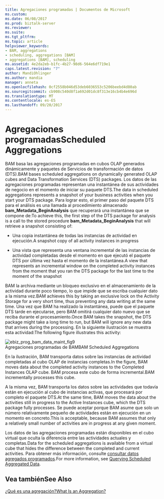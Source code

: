 ```yaml
---
title: Agregaciones programadas | Documentos de Microsoft
ms.custom: 
ms.date: 06/08/2017
ms.prod: biztalk-server
ms.reviewer: 
ms.suite: 
ms.tgt_pltfrm: 
ms.topic: article
helpviewer_keywords:
- BAM, aggregations
- scheduling, aggregations [BAM]
- aggregations [BAM], scheduling
ms.assetid: 4e2da2eb-b1fc-4b27-98d6-564e6df719e1
caps.latest.revision: "7"
author: MandiOhlinger
ms.author: mandia
manager: anneta
ms.openlocfilehash: 0cf2558b046d53deb6036553c5206beebd4d80ab
ms.sourcegitcommit: cb908c540d8f1a692d01dc8f313e16cb4b4e696d
ms.translationtype: MT
ms.contentlocale: es-ES
ms.lasthandoff: 09/20/2017
---
```

# <a name="scheduled-aggregations"></a><span data-ttu-id="3d7b3-102">Agregaciones programadas</span><span class="sxs-lookup"><span data-stu-id="3d7b3-102">Scheduled Aggregations</span></span>
<span data-ttu-id="3d7b3-103">BAM basa las agregaciones programadas en cubos OLAP generados dinámicamente y paquetes de Servicios de transformación de datos (DTS).</span><span class="sxs-lookup"><span data-stu-id="3d7b3-103">BAM bases scheduled aggregations on dynamically generated OLAP cubes and Data Transformation Services (DTS) packages.</span></span> <span data-ttu-id="3d7b3-104">Los datos de las agregaciones programadas representan una instantánea de sus actividades de negocio en el momento de iniciar su paquete DTS.</span><span class="sxs-lookup"><span data-stu-id="3d7b3-104">The data in scheduled aggregations represents a snapshot of your business activities when you start your DTS package.</span></span> <span data-ttu-id="3d7b3-105">Para lograr esto, el primer paso del paquete DTS para el análisis es una llamada al procedimiento almacenado **bam_Metadata_BeginAnalysis** que recuperará una instantánea que se compone de:</span><span class="sxs-lookup"><span data-stu-id="3d7b3-105">To achieve this, the first step of the DTS package for analysis is a call to the stored procedure **bam_Metadata_BeginAnalysis** that will retrieve a snapshot consisting of:</span></span>  
  
-   <span data-ttu-id="3d7b3-106">Una copia instantánea de todas las instancias de actividad en ejecución.</span><span class="sxs-lookup"><span data-stu-id="3d7b3-106">A snapshot copy of all activity instances in progress</span></span>  
  
-   <span data-ttu-id="3d7b3-107">Una vista que representa una ventana incremental de las instancias de actividad completadas desde el momento en que ejecutó el paquete DTS por última vez hasta el momento de la instantánea.</span><span class="sxs-lookup"><span data-stu-id="3d7b3-107">A view that represents an incremental window on the completed activity instances from the moment that you ran the DTS package for the last time to the moment of the snapshot</span></span>  
  
 <span data-ttu-id="3d7b3-108">BAM la archiva mediante un bloqueo exclusivo en el almacenamiento de la actividad durante poco tiempo, lo que impide que se escriba cualquier dato a la misma vez.</span><span class="sxs-lookup"><span data-stu-id="3d7b3-108">BAM achieves this by taking an exclusive lock on the Activity Storage for a very short time, thus preventing any data writing at the same time.</span></span> <span data-ttu-id="3d7b3-109">Una vez que BAM ha realizado la instantánea, puede que el paquete DTS tarde en ejecutarse, pero BAM omitirá cualquier dato nuevo que se reciba durante el procesamiento.</span><span class="sxs-lookup"><span data-stu-id="3d7b3-109">Once BAM takes the snapshot, the DTS package might take a long time to run, but BAM will ignore any new data that arrives during the processing.</span></span> <span data-ttu-id="3d7b3-110">En la siguiente ilustración se muestra esta actividad:</span><span class="sxs-lookup"><span data-stu-id="3d7b3-110">The following figure illustrates this activity:</span></span>  
  
 ![](../core/media/ebiz-prog-bam-data-maint-fig9.gif "ebiz_prog_bam_data_maint_fig9")  
<span data-ttu-id="3d7b3-111">Agregaciones programadas de BAM</span><span class="sxs-lookup"><span data-stu-id="3d7b3-111">BAM Scheduled Aggregations</span></span>  
  
 <span data-ttu-id="3d7b3-112">En la ilustración, BAM transporta datos sobre las instancias de actividad completadas al cubo OLAP de instancias completas.</span><span class="sxs-lookup"><span data-stu-id="3d7b3-112">In the figure, BAM moves data about the completed activity instances to the Completed Instances OLAP cube.</span></span> <span data-ttu-id="3d7b3-113">BAM procesa este cubo de forma incremental.</span><span class="sxs-lookup"><span data-stu-id="3d7b3-113">BAM incrementally processes this cube.</span></span>  
  
 <span data-ttu-id="3d7b3-114">A la misma vez, BAM transporta los datos sobre las actividades que todavía están en ejecución al cubo de instancias activas, que procesará por completo el paquete DTS.</span><span class="sxs-lookup"><span data-stu-id="3d7b3-114">At the same time, BAM moves the data about the activities still in progress to the Active Instances cube, which the DTS package fully processes.</span></span> <span data-ttu-id="3d7b3-115">Se puede aceptar porque BAM asume que solo un número relativamente pequeño de actividades están en ejecución en un momento en concreto.</span><span class="sxs-lookup"><span data-stu-id="3d7b3-115">This is acceptable, because BAM assumes that only a relatively small number of activities are in progress at any given moment.</span></span>  
  
 <span data-ttu-id="3d7b3-116">Los datos de las agregaciones programadas están disponibles en el cubo virtual que oculta la diferencia entre las actividades actuales y completas.</span><span class="sxs-lookup"><span data-stu-id="3d7b3-116">Data for the scheduled aggregations is available from a virtual cube that hides the difference between the completed and current activities.</span></span> <span data-ttu-id="3d7b3-117">Para obtener más información, consulte [consultar datos agregados programados](../core/querying-scheduled-aggregated-data.md).</span><span class="sxs-lookup"><span data-stu-id="3d7b3-117">For more information, see [Querying Scheduled Aggregated Data](../core/querying-scheduled-aggregated-data.md).</span></span>  
  
## <a name="see-also"></a><span data-ttu-id="3d7b3-118">Vea también</span><span class="sxs-lookup"><span data-stu-id="3d7b3-118">See Also</span></span>  
 [<span data-ttu-id="3d7b3-119">¿Qué es una agregación?</span><span class="sxs-lookup"><span data-stu-id="3d7b3-119">What Is an Aggregation?</span></span>](../core/what-is-an-aggregation.md)